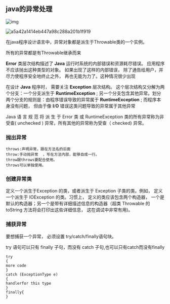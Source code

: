 ## java的异常处理

![img](https://www.runoob.com/wp-content/uploads/2013/12/12-130Q1234I6223.jpg)

![a5a42a1414eb447a98c288a201b1f919](C:\Users\Administrator\Desktop\a5a42a1414eb447a98c288a201b1f919.jpg)



在java程序设计语言中，异常对象都是派生于Throwable类的一个实例。

所有的异常都是有Throwable继承而来

**Error** 类层次结构描述了 **Java** 运行时系统的内部错误和资源耗尽错误。 应用程序不应该抛出这种类型的对象。 如果出现了这样的内部错误， 除了通告给用户，并尽力使程序安全地终止之外， 再也无能为力了。这种情况很少出现

在设计 **Java** 程序时， 需要关注 **Exception** 层次结构。 这个层次结构又分解为两个分支：一个分支派生于 **RuntimeException** ; 另一个分支包含其他异常。划分两个分支的规则是：由程序错误导致的异常属于 **RuntimeException** ; 而程序本身没有问题， 但由于像 **I**/**O** 错误这类问题导致的异常属于其他异常

Java 语 言 规 范 将 派 生 于 Error 类 或 RuntimeException 类的所有异常称为非受查( unchecked ) 异常，所有其他的异常称为受查（ checked) 异常。

### 抛出异常

```
throws:声明异常，跟在方法名的后面
throw:手动抛异常  ，写在方法内部，能够自成一行。     
throw跟throws要配合使用。
throws可以单独使用。 
```

### 创建异常类

定义一个派生于Exception 的类，或者派生于 Exception 子类的类。例如， 定义一个派生于 IOException 的类。习惯上， 定义的类应该包含两个构造器， 一个是默认的构造器；另一个是带有详细描述信息的构造器（超类 Throwable 的 toString 方法将会打印出这些详细信息， 这在调试中非常有用)。

### 捕获异常

要想捕获一个异常， 必须设置 try/catch/finally语句块。

try 语句可以只有 finally 子句，而没有 catch 子句,也可以只有catch而没有finally

```
try
{
more code
}
catch (ExceptionType e)
{
handlerfor this type
}
finally{
}
```

